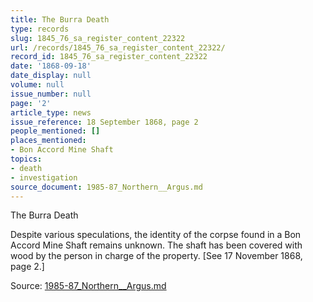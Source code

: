 ```yaml
---
title: The Burra Death
type: records
slug: 1845_76_sa_register_content_22322
url: /records/1845_76_sa_register_content_22322/
record_id: 1845_76_sa_register_content_22322
date: '1868-09-18'
date_display: null
volume: null
issue_number: null
page: '2'
article_type: news
issue_reference: 18 September 1868, page 2
people_mentioned: []
places_mentioned:
- Bon Accord Mine Shaft
topics:
- death
- investigation
source_document: 1985-87_Northern__Argus.md
---
```


The Burra Death

Despite various speculations, the identity of the corpse found in a Bon Accord Mine Shaft remains unknown.  The shaft has been covered with wood by the person in charge of the property.  [See 17 November 1868, page 2.]

Source: [1985-87_Northern__Argus.md](/downloads/markdown/1985-87_Northern__Argus.md)
